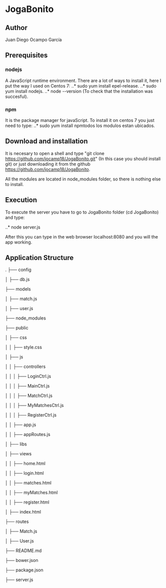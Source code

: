 # JogaBonito

## Author

Juan Diego Ocampo García

## Prerequisites

### nodejs

A JavaScript runtime environment. There are a lot of ways to install it, here I put the way I used on Centos 7:
..* sudo yum install epel-release.
..* sudo yum install nodejs.
..* node --version (To check that the installation was succesful).

### npm

It is the package manager for javaScript. To install it on centos 7 you just need to type:
..* sudo yum install npmtodos los modulos estan ubicados.


## Download and installation

It is necesary to open a shell and type "git clone https://github.com/jocamp18/JogaBonito.git" (In this case you should install git) or just downloading it from the github https://github.com/jocamp18/JogaBonito.

All the modules are located in node_modules folder, so there is nothing else to install.

## Execution

To execute the server you have to go to JogaBonito folder (cd JogaBonito) and type:

..* node server.js

After this you can type in the web browser localhost:8080 and you will the app working.

## Application Structure

.
├── config

│   ├── db.js

├── models

│ 	├── match.js

│   ├── user.js

├── node_modules

├── public

│   ├── css

│   │   ├── style.css

│   ├── js

│   │   ├── controllers

│   │   │   ├── LoginCtrl.js

│   │   │   ├── MainCtrl.js

│   │   │   ├── MatchCtrl.js

│   │   │   ├── MyMatchesCtrl.js

│   │   │   ├── RegisterCtrl.js

│   │   ├── app.js

│   │   ├── appRoutes.js

│   ├── libs

│   ├── views

│   │   ├── home.html

│   │   ├── login.html

│   │   ├── matches.html

│   │   ├── myMatches.html

│   │   ├── register.html

│   ├── index.html

├── routes

│   ├── Match.js

│   ├── User.js

├── README.md

├── bower.json

├── package.json

├── server.js 









